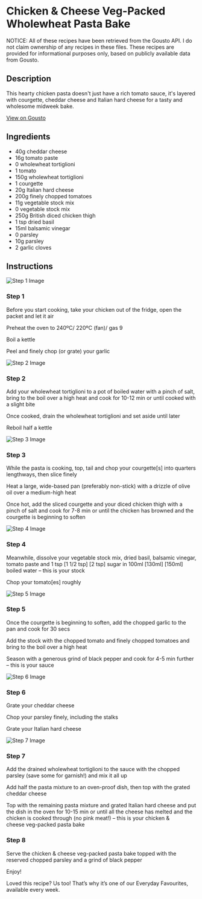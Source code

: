 # Chicken & Cheese Veg-Packed Wholewheat Pasta Bake

NOTICE: All of these recipes have been retrieved from the Gousto API. I do not claim ownership of any recipes in these files. These recipes are provided for informational purposes only, based on publicly available data from Gousto.

## Description

This hearty chicken pasta doesn't just have a rich tomato sauce, it's layered with courgette, cheddar cheese and Italian hard cheese for a tasty and wholesome midweek bake.

[View on Gousto](https://www.gousto.co.uk/recipes/cookbook/chicken-cheese-veg-packed-wholewheat-pasta-bake)

## Ingredients

- 40g cheddar cheese
- 16g tomato paste
- 0 wholewheat tortiglioni
- 1 tomato
- 150g wholewheat tortiglioni
- 1 courgette
- 20g Italian hard cheese
- 200g finely chopped tomatoes
- 11g vegetable stock mix
- 0 vegetable stock mix
- 250g British diced chicken thigh
- 1 tsp dried basil
- 15ml balsamic vinegar
- 0 parsley
- 10g parsley
- 2 garlic cloves

## Instructions

![Step 1 Image](https://production-media.gousto.co.uk/cms/recipe-step-image/Finely-chopped-garlic-1659688814623-x200.jpg)

### Step 1

Before you start cooking, take your chicken out of the fridge, open the packet and let it air

Preheat the oven to 240ºC/ 220ºC (fan)/ gas 9

Boil a kettle

Peel and finely chop (or grate) your garlic

![Step 2 Image](https://production-media.gousto.co.uk/cms/recipe-step-image/wholewheat-tortiglioni-1709737215218-x200.jpg)

### Step 2

Add your wholewheat tortiglioni to a pot of boiled water with a pinch of salt, bring to the boil over a high heat and cook for 10-12 min or until cooked with a slight bite

Once cooked, drain the wholewheat tortiglioni and set aside until later

Reboil half a kettle

![Step 3 Image](https://production-media.gousto.co.uk/cms/recipe-step-image/step-3-copy-2-1633426375098-x200.jpg)

### Step 3

While the pasta is cooking, top, tail and chop your courgette[s] into quarters lengthways, then slice finely

Heat a large, wide-based pan (preferably non-stick) with a drizzle of olive oil over a medium-high heat

Once hot, add the sliced courgette and your diced chicken thigh with a pinch of salt and cook for 7-8 min or until the chicken has browned and the courgette is beginning to soften

![Step 4 Image](https://production-media.gousto.co.uk/cms/recipe-step-image/step-4-copy-2-1633426380994-x200.jpg)

### Step 4

Meanwhile, dissolve your vegetable stock mix, dried basil, balsamic vinegar, tomato paste and 1 tsp <span class="text-purple">[1 1/2 tsp]</span> <span class="text-danger">[2 tsp]</span> sugar in 100ml<span class="text-danger"> <span class="text-purple">[130ml]</span> [150ml] </span>boiled water – this is your stock

Chop your tomato[es] roughly

![Step 5 Image](https://production-media.gousto.co.uk/cms/recipe-step-image/step-5-copy-2-1633426396024-x200.jpg)

### Step 5

Once the courgette is beginning to soften, add the chopped garlic to the pan and cook for 30 secs

Add the stock with the chopped tomato and finely chopped tomatoes and bring to the boil over a high heat

Season with a generous grind of black pepper and cook for 4-5 min further – this is your sauce

![Step 6 Image](https://production-media.gousto.co.uk/cms/recipe-step-image/step-6-copy-2-1633426400974-x200.jpg)

### Step 6

Grate your cheddar cheese

Chop your parsley finely, including the stalks

Grate your Italian hard cheese

![Step 7 Image](https://production-media.gousto.co.uk/cms/recipe-step-image/step-7-copy-2-1633426429668-x200.jpg)

### Step 7

Add the drained wholewheat tortiglioni to the sauce with the chopped parsley (save some for garnish!) and mix it all up

Add half the pasta mixture to an oven-proof dish, then top with the grated cheddar cheese

Top with the remaining pasta mixture and grated Italian hard cheese and put the dish in the oven for 10-15 min or until all the cheese has melted and the chicken is cooked through (no pink meat!) – this is your chicken & cheese veg-packed pasta bake

### Step 8

Serve the chicken & cheese veg-packed pasta bake topped with the reserved chopped parsley and a grind of black pepper

Enjoy!

<span class="text-danger">Loved this recipe? Us too! That’s why it’s one of our Everyday Favourites, available every week.</span>

